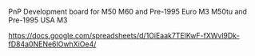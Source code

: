 PnP Development board for M50
M60 and Pre-1995 Euro M3
M50tu and Pre-1995 USA M3

https://docs.google.com/spreadsheets/d/1OiEaak7TElKwF-fXWvl9Dk-fD84a0NENe6lOwhXiOe4/
